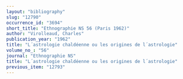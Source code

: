 ```yaml
---
layout: "bibliography"
slug: "12790"
occurrence_id: "3694"
short_title: "Ethnographie NS 56 (Paris 1962)"
author: "Virolleaud, Charles"
publication_year: "1962"
title: "L´astrologie chaldéenne ou les origines de l´astrologie"
volume_no_: "56"
journal: "Ethnographie NS"
title: "L´astrologie chaldéenne ou les origines de l´astrologie"
previous_item: "12793"
---
```

